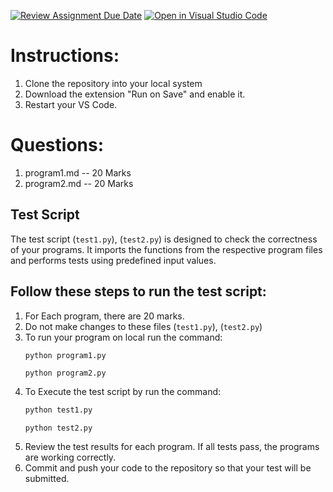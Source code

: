 [![Review Assignment Due Date](https://classroom.github.com/assets/deadline-readme-button-22041afd0340ce965d47ae6ef1cefeee28c7c493a6346c4f15d667ab976d596c.svg)](https://classroom.github.com/a/ndmCIvfX)
[![Open in Visual Studio Code](https://classroom.github.com/assets/open-in-vscode-2e0aaae1b6195c2367325f4f02e2d04e9abb55f0b24a779b69b11b9e10269abc.svg)](https://classroom.github.com/online_ide?assignment_repo_id=16388075&assignment_repo_type=AssignmentRepo)
# Instructions:
1. Clone the repository into your local system
2. Download the extension "Run on Save" and enable it.
3. Restart your VS Code.

# Questions:

1. program1.md -- 20 Marks
2. program2.md -- 20 Marks


## Test Script

The test script (`test1.py`), (`test2.py`) is designed to check the correctness of your programs. It imports the functions from the respective program files and performs tests using predefined input values.

## Follow these steps to run the test script:

1. For Each program, there are 20 marks.
2. Do not make changes to these files (`test1.py`), (`test2.py`)
3. To run your program on local run the command:
    ```bash
    python program1.py
    
    ```   
    ``` 
    python program2.py
4. To Execute the test script by run the command:
    ```bash
    python test1.py
    
    ```   
    ``` 
    python test2.py
5. Review the test results for each program. If all tests pass, the programs are working correctly.
6. Commit and push your code to the repository so that your test will be submitted.


